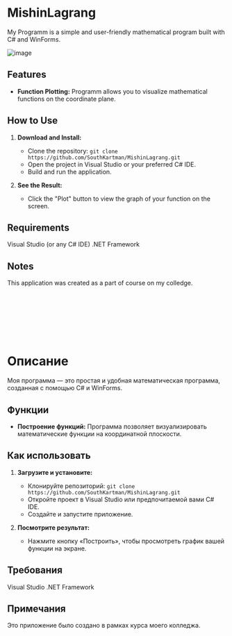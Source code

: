 # MishinLagrang

My Programm is a simple and user-friendly mathematical program built with C# and WinForms.

![image](https://github.com/SouthKartman/MishinLagrang/assets/93534577/4d95fc79-daef-4e65-984b-a0d9e668982b)

## Features

- **Function Plotting:** Programm allows you to visualize mathematical functions on the coordinate plane.

## How to Use

1. **Download and Install:**
   - Clone the repository: `git clone https://github.com/SouthKartman/MishinLagrang.git`
   - Open the project in Visual Studio or your preferred C# IDE.
   - Build and run the application.


2. **See the Result:**
   - Click the "Plot" button to view the graph of your function on the screen.

## Requirements
Visual Studio (or any C# IDE)
.NET Framework


## Notes
This application was created as a part of course on my colledge.

<br><br><br><br><br><br>

# Описание

Моя программа — это простая и удобная математическая программа, созданная с помощью C# и WinForms.


## Функции

- **Построение функций:** Программа позволяет визуализировать математические функции на координатной плоскости.

## Как использовать

1. **Загрузите и установите:**
    - Клонируйте репозиторий: `git clone https://github.com/SouthKartman/MishinLagrang.git`
    - Откройте проект в Visual Studio или предпочитаемой вами C# IDE.
    - Создайте и запустите приложение.


2. **Посмотрите результат:**
    - Нажмите кнопку «Построить», чтобы просмотреть график вашей функции на экране.

## Требования
Visual Studio 
.NET Framework


## Примечания
Это приложение было создано в рамках курса моего колледжа.
